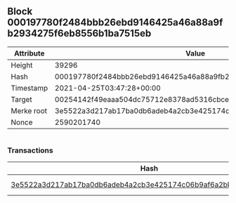 ## Block 000197780f2484bbb26ebd9146425a46a88a9fb2934275f6eb8556b1ba7515eb

Attribute | Value
--- | ---
Height | 39296
Hash | 000197780f2484bbb26ebd9146425a46a88a9fb2934275f6eb8556b1ba7515eb
Timestamp | 2021-04-25T03:47:28+00:00
Target | 00254142f49eaaa504dc75712e8378ad5316cbcead634704b3734b6271167cc4
Merke root | 3e5522a3d217ab17ba0db6adeb4a2cb3e425174c06b9af6a2bb7cf89a8304d82
Nonce | 2590201740

```

```

### Transactions

Hash | Amount
--- | ---
[3e5522a3d217ab17ba0db6adeb4a2cb3e425174c06b9af6a2bb7cf89a8304d82](3e5522a3d217ab17ba0db6adeb4a2cb3e425174c06b9af6a2bb7cf89a8304d82.md) | 10.00000000 SKEPTI 
